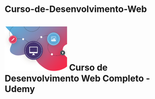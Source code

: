 <h1>Curso-de-Desenvolvimento-Web<h1>
<img src=https://github.com/Fas-naWeb/Curso-de-Desenvolvimento-Web/blob/main/img/logo1.png width=200px>
Curso de Desenvolvimento Web Completo - Udemy
